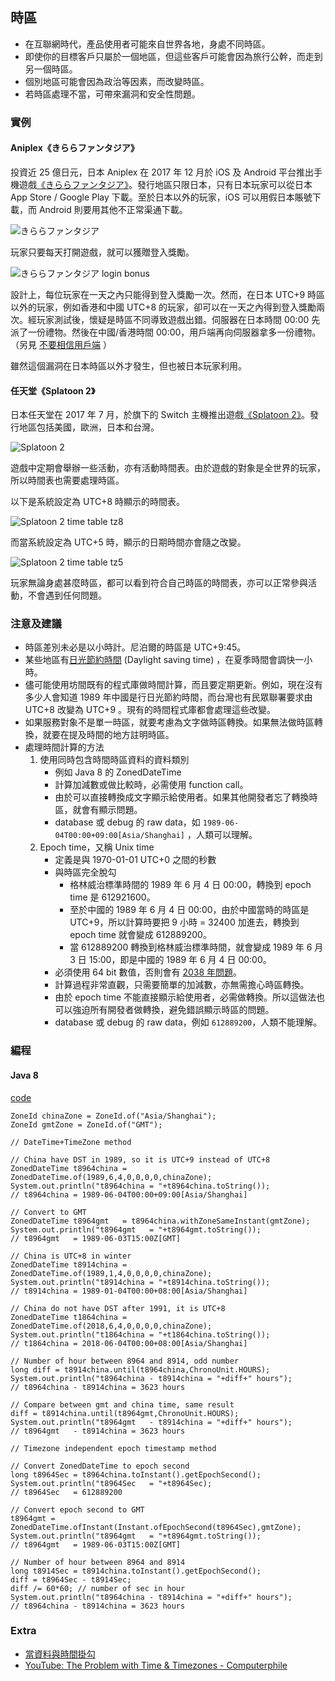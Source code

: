 ## 時區

* 在互聯網時代，產品使用者可能來自世界各地，身處不同時區。
* 即使你的目標客戶只屬於一個地區，但這些客戶可能會因為旅行公幹，而走到另一個時區。
* 個別地區可能會因為政治等因素，而改變時區。
* 若時區處理不當，可帶來漏洞和安全性問題。

### 實例

#### Aniplex《きららファンタジア》

投資近 25 億日元，日本 Aniplex 在 2017 年 12 月於 iOS 及 Android 平台推出手機遊戲[《きららファンタジア》](https://kirarafantasia.com/)。發行地區只限日本，只有日本玩家可以從日本 App Store / Google Play 下載。至於日本以外的玩家，iOS 可以用假日本賬號下載，而 Android 則要用其他不正常渠通下載。

![きららファンタジア](../image/kirarafantasia_cover.jpg)

玩家只要每天打開遊戲，就可以獲贈登入獎勵。

![きららファンタジア login bonus](../image/kirarafantasia_loginbonus.jpg)

設計上，每位玩家在一天之內只能得到登入獎勵一次。然而，在日本 UTC+9 時區以外的玩家，例如香港和中國 UTC+8 的玩家，卻可以在一天之內得到登入獎勵兩次。經玩家測試後，懷疑是時區不同導致遊戲出錯。伺服器在日本時間 00:00 先派了一份禮物。然後在中國/香港時間 00:00，用戶端再向伺服器拿多一份禮物。（另見 [不要相信用戶端](dont_trust_client.md) ）

雖然這個漏洞在日本時區以外才發生，但也被日本玩家利用。

#### 任天堂《Splatoon 2》

日本任天堂在 2017 年 7 月，於旗下的 Switch 主機推出遊戲[《Splatoon 2》](https://splatoon.nintendo.com/)。發行地區包括美國，歐洲，日本和台灣。

![Splatoon 2](../image/splatoon_cover.jpg)

遊戲中定期會舉辦一些活動，亦有活動時間表。由於遊戲的對象是全世界的玩家，所以時間表也需要處理時區。

以下是系統設定為 UTC+8 時顯示的時間表。

![Splatoon 2 time table tz8](../image/splatoon_tz8.jpg)

而當系統設定為 UTC+5 時，顯示的日期時間亦會隨之改變。

![Splatoon 2 time table tz5](../image/splatoon_tz5.jpg)

玩家無論身處甚麼時區，都可以看到符合自己時區的時間表，亦可以正常參與活動，不會遇到任何問題。

### 注意及建議

* 時區差別未必是以小時計。尼泊爾的時區是 UTC+9:45。
* 某些地區有[日光節約時間](https://zh.wikipedia.org/wiki/%E5%A4%8F%E6%97%B6%E5%88%B6) (Daylight saving time) ，在夏季時間會調快一小時。
* 儘可能使用坊間既有的程式庫做時間計算，而且要定期更新。例如，現在沒有多少人會知道 1989 年中國是行日光節約時間，而台灣也有民眾聯署要求由 UTC+8 改變為 UTC+9 。現有的時間程式庫都會處理這些改變。
* 如果服務對象不是單一時區，就要考慮為文字做時區轉換。如果無法做時區轉換，就要在提及時間的地方註明時區。
* 處理時間計算的方法
  1. 使用同時包含時間時區資料的資料類別
     * 例如 Java 8 的 ZonedDateTime
     * 計算加減數或做比較時，必需使用 function call。
     * 由於可以直接轉換成文字顯示給使用者。如果其他開發者忘了轉換時區，就會有顯示問題。
     * database 或 debug 的 raw data，如 ```1989-06-04T00:00+09:00[Asia/Shanghai]``` ，人類可以理解。
  1. Epoch time，又稱 Unix time
     * 定義是與 1970-01-01 UTC+0 之間的秒數
     * 與時區完全脫勾
       * 格林威治標準時間的 1989 年 6 月 4 日 00:00，轉換到 epoch time 是 612921600。
       * 至於中國的 1989 年 6 月 4 日 00:00，由於中國當時的時區是 UTC+9，所以計算時要把 9 小時 = 32400 加進去，轉換到 epoch time 就會變成 612889200。
       * 當 612889200 轉換到格林威治標準時間，就會變成 1989 年 6 月 3 日 15:00，即是中國的 1989 年 6 月 4 日 00:00。
     * 必須使用 64 bit 數值，否則會有 [2038 年問題](https://zh.wikipedia.org/wiki/2038%E5%B9%B4%E9%97%AE%E9%A2%98)。
     * 計算過程非常直觀，只需要簡單的加減數，亦無需擔心時區轉換。
     * 由於 epoch time 不能直接顯示給使用者，必需做轉換。所以這做法也可以強迫所有開發者做轉換，避免錯誤顯示時區的問題。
     * database 或 debug 的 raw data，例如 ```612889200```，人類不能理解。

### 編程

#### Java 8

[code](https://raw.githubusercontent.com/luzi82/devcommonsense/master/example/timezone/java/Example.java)

```
ZoneId chinaZone = ZoneId.of("Asia/Shanghai");
ZoneId gmtZone = ZoneId.of("GMT");

// DateTime+TimeZone method

// China have DST in 1989, so it is UTC+9 instead of UTC+8
ZonedDateTime t8964china = ZonedDateTime.of(1989,6,4,0,0,0,0,chinaZone);
System.out.println("t8964china = "+t8964china.toString());
// t8964china = 1989-06-04T00:00+09:00[Asia/Shanghai]

// Convert to GMT
ZonedDateTime t8964gmt   = t8964china.withZoneSameInstant(gmtZone);
System.out.println("t8964gmt   = "+t8964gmt.toString());
// t8964gmt   = 1989-06-03T15:00Z[GMT]

// China is UTC+8 in winter
ZonedDateTime t8914china = ZonedDateTime.of(1989,1,4,0,0,0,0,chinaZone);
System.out.println("t8914china = "+t8914china.toString());
// t8914china = 1989-01-04T00:00+08:00[Asia/Shanghai]

// China do not have DST after 1991, it is UTC+8
ZonedDateTime t1864china = ZonedDateTime.of(2018,6,4,0,0,0,0,chinaZone);
System.out.println("t1864china = "+t1864china.toString());
// t1864china = 2018-06-04T00:00+08:00[Asia/Shanghai]

// Number of hour between 8964 and 8914, odd number
long diff = t8914china.until(t8964china,ChronoUnit.HOURS);
System.out.println("t8964china - t8914china = "+diff+" hours");
// t8964china - t8914china = 3623 hours

// Compare between gmt and china time, same result
diff = t8914china.until(t8964gmt,ChronoUnit.HOURS);
System.out.println("t8964gmt   - t8914china = "+diff+" hours");
// t8964gmt   - t8914china = 3623 hours

// Timezone independent epoch timestamp method

// Convert ZonedDateTime to epoch second
long t8964Sec = t8964china.toInstant().getEpochSecond();
System.out.println("t8964Sec   = "+t8964Sec);
// t8964Sec   = 612889200

// Convert epoch second to GMT
t8964gmt = ZonedDateTime.ofInstant(Instant.ofEpochSecond(t8964Sec),gmtZone);
System.out.println("t8964gmt   = "+t8964gmt.toString());
// t8964gmt   = 1989-06-03T15:00Z[GMT]

// Number of hour between 8964 and 8914
long t8914Sec = t8914china.toInstant().getEpochSecond();
diff = t8964Sec - t8914Sec;
diff /= 60*60; // number of sec in hour
System.out.println("t8964china - t8914china = "+diff+" hours");
// t8964china - t8914china = 3623 hours
```

### Extra

* [當資料與時間掛勾](time_related_data.md)
* [YouTube: The Problem with Time & Timezones - Computerphile](https://www.youtube.com/watch?v=-5wpm-gesOY)
